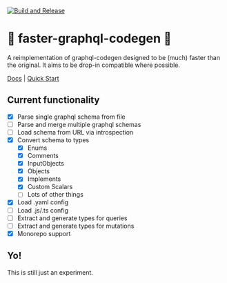 [![Build and Release](https://github.com/simse/faster-graphql-codegen/actions/workflows/release.yml/badge.svg)](https://github.com/simse/faster-graphql-codegen/actions/workflows/release.yml)
# 🚀 faster-graphql-codegen 🚀
A reimplementation of graphql-codegen designed to be (much) faster than the original. It aims to be drop-in compatible where possible.

[Docs](https://faster-graphql-codegen.simse.io/) | [Quick Start](https://faster-graphql-codegen.simse.io/quick-start)

## Current functionality
- [x] Parse single graphql schema from file
- [ ] Parse and merge multiple graphql schemas
- [ ] Load schema from URL via introspection
- [x] Convert schema to types
  - [x] Enums
  - [x] Comments
  - [x] InputObjects
  - [x] Objects
  - [x] Implements
  - [x] Custom Scalars
  - [ ] Lots of other things
- [x] Load .yaml config
- [ ] Load .js/.ts config
- [ ] Extract and generate types for queries
- [ ] Extract and generate types for mutations
- [x] Monorepo support

## Yo!
This is still just an experiment.